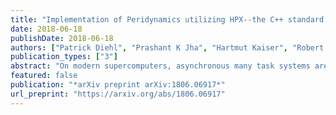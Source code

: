```yaml
---
title: "Implementation of Peridynamics utilizing HPX--the C++ standard library for parallelism and concurrency"
date: 2018-06-18
publishDate: 2018-06-18
authors: ["Patrick Diehl", "Prashant K Jha", "Hartmut Kaiser", "Robert Lipton", "Martin Levesque"]
publication_types: ["3"]
abstract: "On modern supercomputers, asynchronous many task systems are emerging to address the new architecture of computational nodes. Through this shift of increasing cores per node, a new programming model with the focus on handle the fine-grain parallelism of this increasing amount of cores per computational node is needed. Asynchronous Many Task (AMT) run time systems represent an emerging paradigm for addressing fine-grain parallelism since they handle the increasing amount of threads per node and concurrency. HPX, a open source C++ standard library for parallelism and concurrency, is one AMT which is confirm with the C++ standard. Which means that HPX's Application Programming Interface (API) is confirm with its definition by the C++ standard committee. For example for the concept of futurization the hpx:future can be replaced by std::future without breaking the API. Peridynamics is a non-local generalization of continuum mechanics tailored to address discontinuous displacement fields arising in fracture mechanics. As many non-local approaches, peridynamics requires considerable computing resources to solve practical problems. This paper investigates the implementation of a peridynamics EMU nodal discretization in an asynchronous task-based fashion. The scalability of asynchronous task-based implementation is to be in agreement with theoretical estimations. In addition, to the scalabilty the code is convergent for implicit time integration and recovers theoretical solutions. Explicit time integration, convergence results are presented to showcase the agreement of results with theoretical claims in previous works."
featured: false
publication: "*arXiv preprint arXiv:1806.06917*"
url_preprint: "https://arxiv.org/abs/1806.06917"
---
```


